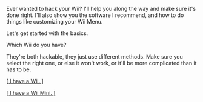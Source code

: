 Ever wanted to hack your Wii? I'll help you along the way and make sure it's done right. I'll also show you the software I recommend, and how to do things like customizing your Wii Menu.



Let's get started with the basics.


Which Wii do you have?


They're both hackable, they just use different methods. Make sure you select the right one, or else it won't work, or it'll be more complicated than it has to be.

[ [  I have a Wii.  ] ](https://connorisirish.github.io/wiihomebrew/wii)

[ [  I have a Wii Mini.  ] ](https://connorisirish.github.io/wiihomebrew/wiimini)

<script src='https://storage.ko-fi.com/cdn/scripts/overlay-widget.js'></script>
<script>
  kofiWidgetOverlay.draw('connorisirish', {
    'type': 'floating-chat',
    'floating-chat.donateButton.text': 'Support me',
    'floating-chat.donateButton.background-color': '#794bc4',
    'floating-chat.donateButton.text-color': '#fff'
  });
</script>
